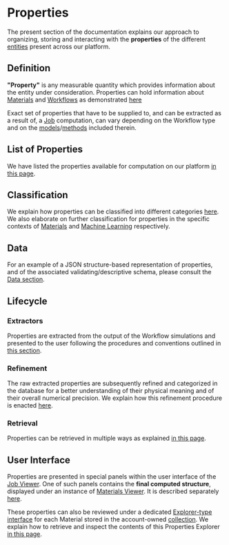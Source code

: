 # Properties 

The present section of the documentation explains our approach to organizing, storing and interacting with the **properties** of the different [entities](../entities-general/overview.md) present across our platform.

## Definition
 
**"Property"** is any measurable quantity which provides information about the entity under consideration. Properties can hold information about [Materials](../materials/overview.md) and [Workflows](../workflows/overview.md) as demonstrated [here](../getting-started/important-concepts.md)

Exact set of properties that have to be supplied to, and can be extracted as a result of, a [Job](../jobs/overview.md) computation, can vary depending on the Workflow type and on the [models](../models/overview.md)/[methods](../methods/overview.md) included therein.

## List of Properties

We have listed the properties available for computation on our platform [in this page](list.md).

## Classification

We explain how properties can be classified into different categories [here](classification/general.md). We also elaborate on further classification for properties in the specific contexts of [Materials](classification/materials.md) and [Machine Learning](classification/machine-learning.md) respectively.

## Data

For an example of a JSON structure-based representation of properties, and of the associated validating/descriptive schema, please consult the [Data section](data/overview.md).

## Lifecycle

### Extractors

Properties are extracted from the output of the Workflow simulations and presented to the user following the procedures and conventions outlined in [this section](extractor.md).

### Refinement

The raw extracted properties are subsequently refined and categorized in the database for a better understanding of their physical meaning and of their overall numerical precision. We explain how this refinement procedure is enacted [here](refinement.md). 

### Retrieval

Properties can be retrieved in multiple ways as explained [in this page](retrieval.md).

## User Interface

Properties are presented in special panels within the user interface of the [Job Viewer](../jobs/ui/viewer.md). One of such panels contains the **final computed structure**, displayed under an instance of [Materials Viewer](../materials/ui/viewer.md). It is described separately [here](ui/viewer.md).

These properties can also be reviewed under a dedicated [Explorer-type interface](../entities-general/ui/explorer.md) for each Material stored in the account-owned [collection](../accounts/collections.md). We explain how to retrieve and inspect the contents of this Properties Explorer [in this page](ui/explorer.md). 
